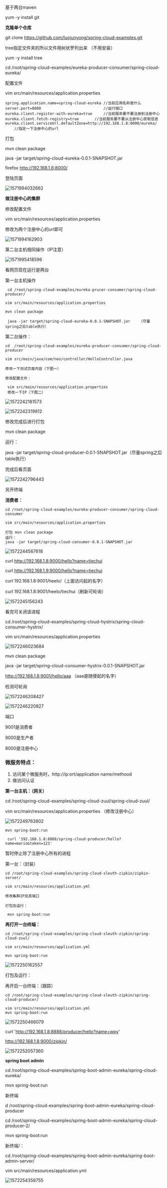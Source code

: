 基于两台maven

yum -y install git

 **克隆单个仓库** 

git clone https://github.com/luojunyong/spring-cloud-examples.git

 

tree指定文件夹的所以文件用树状罗列出来 （不用安装）

yum -y install tree

cd /root/spring-cloud-examples/eureka-producer-consumer/spring-cloud-eureka/

配置文件

vim src/main/resources/application.properties 

```
spring.application.name=spring-cloud-eureka	//当前应用名称是什么
server.port=8000							//运行端口
eureka.client.register-with-eureka=true		//当前服务要不要注册到注册中心
eureka.client.fetch-registry=true		//当前服务要不要从注册中心获取信息
eureka.client.serviceUrl.defaultZone=http://192.168.1.8:8000/eureka/
	//指定一下注册中心的url
```

打包

mvn clean package

java -jar target/spring-cloud-eureka-0.0.1-SNAPSHOT.jar 

firefox http://192.168.1.8:8000/

登陆页面

![1571994032662](C:\Users\HUAWEI\AppData\Roaming\Typora\typora-user-images\1571994032662.png)



**做注册中心的集群**

修改配置文件

vim src/main/resources/application.properties 

修改为两个注册中心的url即可

![1571994162903](C:\Users\HUAWEI\AppData\Roaming\Typora\typora-user-images\1571994162903.png)



第二台主机相同操作（IP注意）



![1571995418596](C:\Users\HUAWEI\AppData\Roaming\Typora\typora-user-images\1571995418596.png)

看网页现在运行是两台





第一台主机操作

```
 cd /root/spring-cloud-examples/eureka-prucer-consumer/spring-cloud-producer/

vim src/main/resources/application.properties

mvn clean package

 java -jar target/spring-cloud-eureka-0.0.1-SNAPSHOT.jar	（尽量spring之后table执行）
```





第二台操作：

```
cd  /root/spring-cloud-examples/eureka-producer-consumer/spring-cloud-producer

vim src/main/java/com/neo/controller/HelloController.java 

修改一下测试页面内容（下图一）

修改配置文件：

 vim src/main/resources/application.properties 
 修改一下IP（下图二）
```

![1572242181573](C:\Users\HUAWEI\AppData\Roaming\Typora\typora-user-images\1572242181573.png)



![1572242319812](C:\Users\HUAWEI\AppData\Roaming\Typora\typora-user-images\1572242319812.png)

修改完成后进行打包

mvn clean package

运行：

java -jar target/spring-cloud-producer-0.0.1-SNAPSHOT.jar（尽量spring之后table执行）



完成后看页面

![1572242796443](C:\Users\HUAWEI\AppData\Roaming\Typora\typora-user-images\1572242796443.png)



另开终端

**消费者：**

```
cd /root/spring-cloud-examples/eureka-producer-consumer/spring-cloud-consumer

vim src/main/resources/application.properties 

打包 mvn clean package
运行：
java -jar target/spring-cloud-consumer-0.0.1-SNAPSHOT.jar
```



![1572244567618](C:\Users\HUAWEI\AppData\Roaming\Typora\typora-user-images\1572244567618.png)



curl http://192.168.1.8:9000/hello?name=tiechui

curl http://192.168.1.9:9000/hello?name=tiechui



curl 192.168.1.8:9001/heelo/（上面访问起的名字）

curl 192.168.1.8:9001/heelo/tiechui（刷新可轮询）

![1572245156243](C:\Users\HUAWEI\AppData\Roaming\Typora\typora-user-images\1572245156243.png)

看完可关闭该进程



cd /root/spring-cloud-examples/spring-cloud-hystrix/spring-cloud-consumer-hystrix/

vim src/main/resources/application.properties 

![1572246023684](C:\Users\HUAWEI\AppData\Roaming\Typora\typora-user-images\1572246023684.png)

mvn clean package

java -jar target/spring-cloud-consumer-hystrix-0.0.1-SNAPSHOT.jar

http://192.168.1.8:9001/hello/aaa		（aaa是随便起的名字）

检测可轮询

![1572246208427](C:\Users\HUAWEI\AppData\Roaming\Typora\typora-user-images\1572246208427.png)

![1572246220827](C:\Users\HUAWEI\AppData\Roaming\Typora\typora-user-images\1572246220827.png)



端口

9001是消费者

9000是生产者

8000是注册中心



### **微服务特点：**

1. 访问某个微服务时，http://ip:ort/application name/methood
2. 做访问认证

**第一台主机：（网关）**

cd /root/spring-cloud-examples/spring-cloud-zuul/spring-cloud-zuul/

vim src/main/resources/application.properties （修改注册中心）

![1572249763802](C:\Users\HUAWEI\AppData\Roaming\Typora\typora-user-images\1572249763802.png)

```
mvn spring-boot:run

 curl '192.168.1.8:8888/spring-cloud-producer/hello?name=mario&token=123'
```

暂时停止除了注册中心所有的进程

第一台：（封装）

```
cd /root/spring-cloud-examples/spring-cloud-sleuth-zipkin/zipkin-server/

vim src/main/resources/application.yml 

修改集群IP及其端口

打包及运行：

 mvn spring-boot:run
```



**再打开一台终端：**

```
cd /root/spring-cloud-examples/spring-cloud-sleuth-zipkin/spring-cloud-zuul/

vim src/main/resources/application.yml

mvn spring-boot:run
```

![1572250162557](C:\Users\HUAWEI\AppData\Roaming\Typora\typora-user-images\1572250162557.png)

打包及运行：



再开启一台终端：（跟踪）

```
cd /root/spring-cloud-examples/spring-cloud-sleuth-zipkin/spring-cloud-producer/

vim src/main/resources/application.yml 
mvn spring-boot:run
```

![1572250466079](C:\Users\HUAWEI\AppData\Roaming\Typora\typora-user-images\1572250466079.png)



curl 'http://192.168.1.8:8888/producer/hello?name=wpy'

http://192.168.1.8:9000/zipkin/

![1572252057360](C:\Users\HUAWEI\AppData\Roaming\Typora\typora-user-images\1572252057360.png)





**spring boot admin**

 cd /root/spring-cloud-examples/spring-boot-admin-eureka/spring-cloud-eureka/

 mvn spring-boot:run

新终端

d /root/spring-cloud-examples/spring-boot-admin-eureka/spring-cloud-producer



cd /root/spring-cloud-examples/spring-boot-admin-eureka/spring-cloud-producer-2/

mvn spring-boot:run

新终端/：

 cd /root/spring-cloud-examples/spring-boot-admin-eureka/spring-boot-admin-server/

vim src/main/resources/application.yml 

![1572254358755](C:\Users\HUAWEI\AppData\Roaming\Typora\typora-user-images\1572254358755.png)

